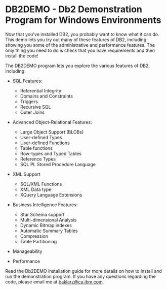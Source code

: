 # DB2DEMO - Db2 Demonstration Program for Windows Environments
Now that you've installed DB2, you probably want to know what it can do. This demo lets you try out many of these features of DB2, including showing you some of the administrative and performance features. The only thing you need to do is check that you have requirements and then install the code! 

The DB2DEMO program lets you explore the various features of DB2, including: 

- SQL Features: 

  - Referential Integrity
  - Domains and Constraints
  - Triggers
  - Recursive SQL
  - Outer Joins
	
- Advanced Object-Relational Features: 

  - Large Object Support (BLOBs) 
  - User-defined Types 
  - User-defined Functions 
  - Table functions 
  - Row-types and Typed Tables 
  - Reference Types 
  - SQL PL Stored Procedure Language 

- XML Support

  - SQL/XML Functions
  - XML Data type
  - XQuery Language Extensions

- Business Intelligence Features:

  - Star Schema support 
  - Multi-dimensional Analysis 
  - Dynamic Bitmap indexes 
  - Automatic Summary Tables 
  - Compression
  - Table Partitioning

- Manageability 

- Performance 

Read the Db2DEMO installation guide for more details on how to install and run the demonstration program. If you have any questions regarding the code, please email me at baklarz@ca.ibm.com.
  
